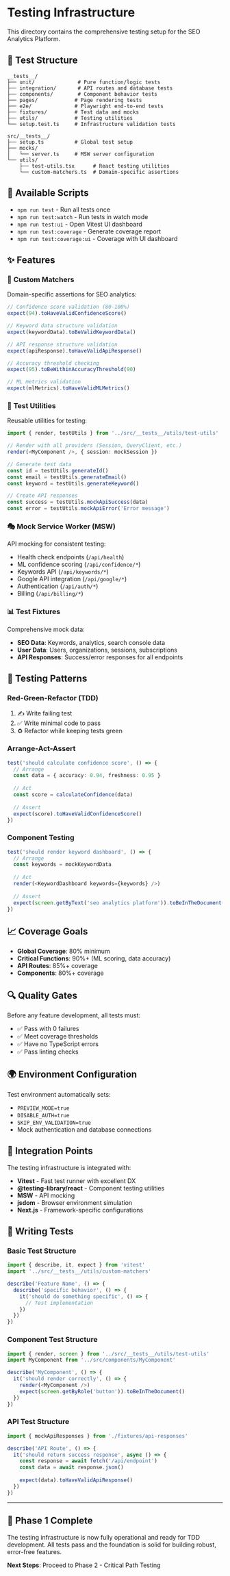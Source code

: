 # Testing Infrastructure

This directory contains the comprehensive testing setup for the SEO Analytics Platform.

## 🧪 Test Structure

```
__tests__/
├── unit/              # Pure function/logic tests
├── integration/       # API routes and database tests  
├── components/        # Component behavior tests
├── pages/            # Page rendering tests
├── e2e/              # Playwright end-to-end tests
├── fixtures/         # Test data and mocks
├── utils/            # Testing utilities
└── setup.test.ts     # Infrastructure validation tests

src/__tests__/
├── setup.ts          # Global test setup
├── mocks/
│   └── server.ts     # MSW server configuration
└── utils/
    ├── test-utils.tsx      # React testing utilities
    └── custom-matchers.ts  # Domain-specific assertions
```

## 🚀 Available Scripts

- `npm run test` - Run all tests once
- `npm run test:watch` - Run tests in watch mode  
- `npm run test:ui` - Open Vitest UI dashboard
- `npm run test:coverage` - Generate coverage report
- `npm run test:coverage:ui` - Coverage with UI dashboard

## ✨ Features

### 🎯 **Custom Matchers**
Domain-specific assertions for SEO analytics:

```typescript
// Confidence score validation (80-100%)
expect(94).toHaveValidConfidenceScore()

// Keyword data structure validation
expect(keywordData).toBeValidKeywordData()

// API response structure validation
expect(apiResponse).toHaveValidApiResponse()

// Accuracy threshold checking
expect(95).toBeWithinAccuracyThreshold(90)

// ML metrics validation
expect(mlMetrics).toHaveValidMLMetrics()
```

### 🔧 **Test Utilities**
Reusable utilities for testing:

```typescript
import { render, testUtils } from '../src/__tests__/utils/test-utils'

// Render with all providers (Session, QueryClient, etc.)
render(<MyComponent />, { session: mockSession })

// Generate test data
const id = testUtils.generateId()
const email = testUtils.generateEmail()
const keyword = testUtils.generateKeyword()

// Create API responses
const success = testUtils.mockApiSuccess(data)
const error = testUtils.mockApiError('Error message')
```

### 🎭 **Mock Service Worker (MSW)**
API mocking for consistent testing:

- Health check endpoints (`/api/health`)
- ML confidence scoring (`/api/confidence/*`)
- Keywords API (`/api/keywords/*`)
- Google API integration (`/api/google/*`)
- Authentication (`/api/auth/*`)
- Billing (`/api/billing/*`)

### 📊 **Test Fixtures**
Comprehensive mock data:

- **SEO Data**: Keywords, analytics, search console data
- **User Data**: Users, organizations, sessions, subscriptions
- **API Responses**: Success/error responses for all endpoints

## 🎨 **Testing Patterns**

### **Red-Green-Refactor (TDD)**
1. ✍️ Write failing test
2. ✅ Write minimal code to pass
3. ♻️ Refactor while keeping tests green

### **Arrange-Act-Assert**
```typescript
test('should calculate confidence score', () => {
  // Arrange
  const data = { accuracy: 0.94, freshness: 0.95 }
  
  // Act
  const score = calculateConfidence(data)
  
  // Assert
  expect(score).toHaveValidConfidenceScore()
})
```

### **Component Testing**
```typescript
test('should render keyword dashboard', () => {
  // Arrange
  const keywords = mockKeywordData
  
  // Act
  render(<KeywordDashboard keywords={keywords} />)
  
  // Assert
  expect(screen.getByText('seo analytics platform')).toBeInTheDocument()
})
```

## 📈 **Coverage Goals**

- **Global Coverage**: 80% minimum
- **Critical Functions**: 90%+ (ML scoring, data accuracy)
- **API Routes**: 85%+ coverage
- **Components**: 80%+ coverage

## 🔍 **Quality Gates**

Before any feature development, all tests must:
- ✅ Pass with 0 failures
- ✅ Meet coverage thresholds
- ✅ Have no TypeScript errors
- ✅ Pass linting checks

## 🌍 **Environment Configuration**

Test environment automatically sets:
- `PREVIEW_MODE=true`
- `DISABLE_AUTH=true` 
- `SKIP_ENV_VALIDATION=true`
- Mock authentication and database connections

## 🧩 **Integration Points**

The testing infrastructure is integrated with:
- **Vitest** - Fast test runner with excellent DX
- **@testing-library/react** - Component testing utilities
- **MSW** - API mocking
- **jsdom** - Browser environment simulation
- **Next.js** - Framework-specific configurations

## 📝 **Writing Tests**

### **Basic Test Structure**
```typescript
import { describe, it, expect } from 'vitest'
import '../src/__tests__/utils/custom-matchers'

describe('Feature Name', () => {
  describe('specific behavior', () => {
    it('should do something specific', () => {
      // Test implementation
    })
  })
})
```

### **Component Test Structure**
```typescript
import { render, screen } from '../src/__tests__/utils/test-utils'
import MyComponent from '../src/components/MyComponent'

describe('MyComponent', () => {
  it('should render correctly', () => {
    render(<MyComponent />)
    expect(screen.getByRole('button')).toBeInTheDocument()
  })
})
```

### **API Test Structure**
```typescript
import { mockApiResponses } from './fixtures/api-responses'

describe('API Route', () => {
  it('should return success response', async () => {
    const response = await fetch('/api/endpoint')
    const data = await response.json()
    
    expect(data).toHaveValidApiResponse()
  })
})
```

---

## 🎉 **Phase 1 Complete**

The testing infrastructure is now fully operational and ready for TDD development. All tests pass and the foundation is solid for building robust, error-free features.

**Next Steps**: Proceed to Phase 2 - Critical Path Testing